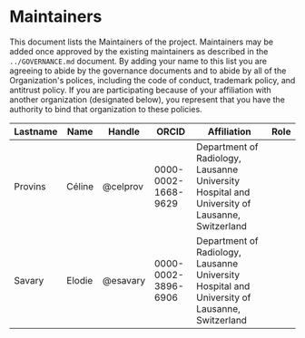 # Maintainers

This document lists the Maintainers of the project.
Maintainers may be added once approved by the existing maintainers as described in the `../GOVERNANCE.md` document.
By adding your name to this list you are agreeing to abide by the governance documents and to abide by all of the Organization's polices, including the code of conduct, trademark policy, and antitrust policy.
If you are participating because of your affiliation with another organization (designated below), you represent that you have the authority to bind that organization to these policies.

<!-- EXAMPLE: The current contents of the table are given for an example, please update. -->

| **Lastname** | **Name** | **Handle** | **ORCID**           | **Affiliation**                                                                 | **Role** |
|--------------|----------|------------|---------------------|---------------------------------------------------------------------------------| --- |
| Provins       |Céline   | @celprov   | 0000-0002-1668-9629 | Department of Radiology, Lausanne University Hospital and University of Lausanne, Switzerland |  |
| Savary     | Elodie  | @esavary   | 0000-0002-3896-6906 | Department of Radiology, Lausanne University Hospital and University of Lausanne, Switzerland  |  |

